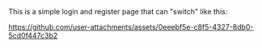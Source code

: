 This is a simple login and register page that can "switch" like this:



https://github.com/user-attachments/assets/0eeebf5e-c8f5-4327-8db0-5cd0f447c3b2

